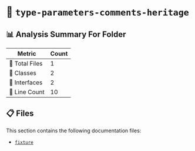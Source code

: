 # 📁 `type-parameters-comments-heritage`

## 📊 Analysis Summary For Folder

| Metric | Count |
|--------|-------|
| 📁 Total Files | 1 |
| 🧱 Classes | 2 |
| 📐 Interfaces | 2 |
| 🔢 Line Count | 10 |


## 📋 Files

This section contains the following documentation files:

- [`fixture`](./fixture.md)